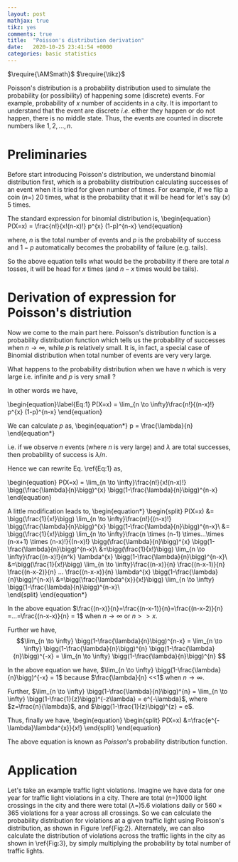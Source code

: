 ```yaml
---
layout: post
mathjax: true
tikz: yes
comments: true
title:  "Poisson's distribution derivation"
date:   2020-10-25 23:41:54 +0000
categories: basic statistics
---
```

$\require{\AMSmath}$
$\require{\tikz}$

Poisson's distribution is a probability distribution used to simulate the probability (or possibility) of happening some (discrete) events. For example, probability of $x$ number of accidents in a city. It is important to understand that the event are discrete $i.e.$ either they happen or do not happen, there is no middle state. Thus, the events are counted in discrete numbers like $1, 2,..., n$. 

<script type="text/tikz">
\begin{tikzpicture}
\draw (0,0) circle (1in);
\end{tikzpicture}
</script>

# Preliminaries
Before start introducing Poisson's distribution, we understand binomial distribution first, which is a probability distribution calculating successes of an event when it is tried for given number of times. For example, if we flip a coin ($n=$) 20 times, what is the probability that it will be head for let's say ($x$) 5 times. 

The standard expression for binomial distribution is, 
\begin{equation}
	P(X=x) = \frac{n!}{x!(n-x)!} p^{x} (1-p)^{n-x}
\end{equation}

where, $n$ is the total number of events and $p$ is the probability of success and $1-p$ automatically becomes the probability of failure (e.g. tails). 

So the above equation tells what would be the probability if there are total $n$ tosses, it will be head for $x$ times (and $n-x$ times would be tails).  


 
# Derivation of expression for Poisson's distriution
Now we come to the main part here. Poisson's distribution function is a probability distribution function which tells us the probability of successes when $n \rightarrow \infty$, while $p$ is relatively small. It is, in fact, a special case of Binomial distribution when total number of events are very very large.

What happens to the probability distribution when we have $n$ which is very large i.e. infinite and $p$ is very small ?

In other words we have,

\begin{equation}\label{Eq:1}
	P(X=x) = \lim_{n \to \infty}\frac{n!}{(n-x)!} p^{x} (1-p)^{n-x}
\end{equation}

We can calculate $p$ as,
\begin{equation\*}
	p = \frac{\lambda}{n}
\end{equation\*}

i.e. if we observe $n$ events (where $n$ is very large) and $\lambda$ are total successes, then probability of success is $\lambda/n$.

Hence we can rewrite Eq. \ref{Eq:1} as, 

\begin{equation}
	P(X=x) = \lim_{n \to \infty}\frac{n!}{x!(n-x)!} \bigg(\frac{\lambda}{n}\bigg)^{x} \bigg(1-\frac{\lambda}{n}\bigg)^{n-x}
\end{equation}

A little modification leads to,
\begin{equation\*}
	\begin{split}
		P(X=x) &= \bigg(\frac{1}{x!}\bigg) \lim_{n \to \infty}\frac{n!}{(n-x)!} \bigg(\frac{\lambda}{n}\bigg)^{x} \bigg(1-\frac{\lambda}{n}\bigg)^{n-x}\\
		&= \bigg(\frac{1}{x!}\bigg) \lim_{n \to \infty}\frac{n \times (n-1) \times...\times (n-x+1) \times (n-x)!}{(n-x)!} \bigg(\frac{\lambda}{n}\bigg)^{x} \bigg(1-\frac{\lambda}{n}\bigg)^{n-x}\\
		&=\bigg(\frac{1}{x!}\bigg) \lim_{n \to \infty}\frac{(n-x)!}{n^k} \lambda^{x} \bigg(1-\frac{\lambda}{n}\bigg)^{n-x}\\	
		&=\bigg(\frac{1}{x!}\bigg) \lim_{n \to \infty}\frac{(n-x)}{n} \frac{(n-x-1)}{n} \frac{(n-x-2)}{n} ... \frac{(n-x-x)}{n} \lambda^{x} \bigg(1-\frac{\lambda}{n}\bigg)^{n-x}\\	
		&=\bigg(\frac{\lambda^{x}}{x!}\bigg) \lim_{n \to \infty} \bigg(1-\frac{\lambda}{n}\bigg)^{n-x}\\	
	\end{split}
\end{equation\*}


In the above equation $\frac{(n-x)}{n}=\frac{(n-x-1)}{n}=\frac{(n-x-2)}{n} =...=\frac{(n-x-x)}{n} = 1$ when $n \rightarrow \infty$ or $n>>x$.

Further we have, 
$$\lim_{n \to \infty} \bigg(1-\frac{\lambda}{n}\bigg)^{n-x} = \lim_{n \to \infty} \bigg(1-\frac{\lambda}{n}\bigg)^{n} \bigg(1-\frac{\lambda}{n}\bigg)^{-x} = \lim_{n \to \infty} \bigg(1-\frac{\lambda}{n}\bigg)^{n} $$

In the above equation we have, $\lim_{n \to \infty}  \bigg(1-\frac{\lambda}{n}\bigg)^{-x} = 1$ because $\frac{\lambda}{n} <<1$ when $n \rightarrow \infty$. 

Further, $\lim_{n \to \infty} \bigg(1-\frac{\lambda}{n}\bigg)^{n} = \lim_{n \to \infty} \bigg(1-\frac{1}{z}\bigg)^{-z\lambda} = e^{-\lambda}$, where $z=\frac{n}{\lambda}$, and $\bigg(1-\frac{1}{z}\bigg)^{z} = e$.

Thus, finally we have, 
\begin{equation}
	\begin{split}
		P(X=x) &=\frac{e^{-\lambda}\lambda^{x}}{x!}
	\end{split}
\end{equation}

The above equation is known as *Poisson*'s probability distribution function.


# Application
Let's take an example traffic light violations. Imagine we have data for one year for traffic light violations in a city. There are total $(n=) 1000$ light crossings in the city and there were total $(\lambda=)5.6$ violations daily or $560 \times 365$ violations for a year across all crossings. So we can calculate the probability distribution for violations at a given traffic light using Poisson's distribution, as shown in Figure \ref{Fig:2}. Alternately, we can also calculate the distribution of violations across the traffic lights in the city as shown in \ref{Fig:3}, by simply multiplying the probability by total number of traffic lights.


<script type="text/tikz">
\begin{tikzpicture}
\def\DimScale#1{\pgfmathparse{#1}\pgfmathprintnumberto[precision=2]{\pgfmathresult}{\roundednumber} \roundednumber}
\draw [-, ultra thick] (0,0) -- (15,0);
\draw [-, ultra thick] (0,0) -- (0,5);
\foreach \y [count=\x from 1] in {0.004,
 0.021,
 0.058,
 0.108,
 0.152,
 0.17,
 0.158,
 0.127,
 0.089,
 0.055,
 0.031,
 0.016,
 0.007,
 0.003,
 0.001} {
\fill[](\x,\y*10) circle (1mm);
\draw[-](\x,0) -- (\x,\y*10)node[label=\y]{};
}
\foreach \x in {0,1,...,15}{
\draw[-] (\x, -0.1) -- (\x, 0.1) node[label=below:\x]{};
}
\foreach \y in {0,0.1,...,0.5}{
\draw[-] (-0.1, \y\*10) -- (+0.1, \y\*10) node[label=left:\DimScale{\y}]{};
}
\end{tikzpicture}
</script>

